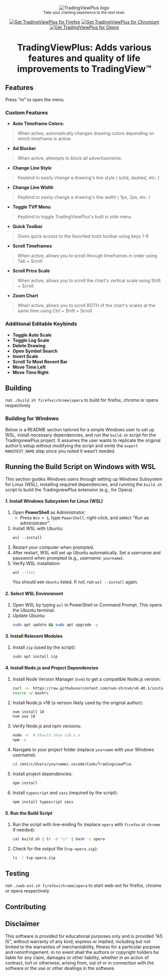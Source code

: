 <p align="center">
  <img src="https://addons.mozilla.org/user-media/addon_icons/2755/2755484-64.png" alt="TradingViewPlus logo"></img>
  <br/>
  <sub>Take your charting experience to the next level.</sub>
</p>

<p align="center">
	<a href="https://addons.mozilla.org/en-US/firefox/addon/tradingviewplus/"><img src="https://user-images.githubusercontent.com/585534/107280546-7b9b2a00-6a26-11eb-8f9f-f95932f4bfec.png" alt="Get TradingViewPlus for Firefox"></a>
	<a href="https://chrome.google.com/webstore/detail/tradingviewplus/pkcgjgllebhppgegpedlhjmabmnpcpec?hl=en&authuser=0"><img src="https://user-images.githubusercontent.com/585534/107280622-91a8ea80-6a26-11eb-8d07-77c548b28665.png" alt="Get TradingViewPlus for Chromium"></a>
	<a href=""><img src="https://user-images.githubusercontent.com/585534/107280692-ac7b5f00-6a26-11eb-85c7-088926504452.png" alt="Get TradingViewPlus for Opera"></a>
</p>

<h1 align="center">TradingViewPlus: Adds various features and quality of life improvements to TradingView™</h1>

## Features

Press "m" to open the menu

### Custom Features
- **Auto Timeframe Colors:**
> When active, automatically changes drawing colors depending on which timeframe is active.

- **Ad Blocker**
> When active, attempts to block all advertisements.

- **Change Line Style**
> Keybind to easily change a drawing's line style ( solid, dashed, etc. )

- **Change Line Width**
> Keybind to easily change a drawing's line width ( 1px, 2px, etc. )

- **Toggle TVP Menu**
> Keybind to toggle TradingViewPlus's built in side menu

- **Quick Toolbar**
> Gives quick access to the favorited tools toolbar using keys 1-9

- **Scroll Timeframes**
> When active, allows you to scroll through timeframes in order using Tab + Scroll

- **Scroll Price Scale**
> When active, allows you to scroll the chart's vertical scale using Shift + Scroll

- **Zoom Chart**
> When active, allows you to scroll BOTH of the chart's scales at the same time using Ctrl + Shift + Scroll


### Additional Editable Keybinds
- **Toggle Auto Scale**
- **Toggle Log Scale**
- **Delete Drawing**
- **Open Symbol Search**
- **Invert Scale**
- **Scroll To Most Recent Bar**
- **Move Time Left**
- **Move Time Right**

## Building
run `./build.sh firefox|chrome|opera` to build for firefox, chrome or opera respectively

### Building for Windows
Below is a README section tailored for a simple Windows user to set up WSL, install necessary dependencies, and run the `build.sh` script for the TradingviewPlus project. It assumes the user wants to replicate the original author’s setup without modifying the script and omits the `export MANIFEST_NAME` step since you noted it wasn’t needed.

## Running the Build Script on Windows with WSL

This section guides Windows users through setting up Windows Subsystem for Linux (WSL), installing required dependencies, and running the `build.sh` script to build the TradingviewPlus extension (e.g., for Opera).

#### 1. Install Windows Subsystem for Linux (WSL)
1. Open **PowerShell** as Administrator:
   - Press `Win + S`, type `PowerShell`, right-click, and select "Run as administrator".
2. Install WSL with Ubuntu:
   ```powershell
   wsl --install
   ```
3. Restart your computer when prompted.
4. After restart, WSL will set up Ubuntu automatically. Set a username and password when prompted (e.g., username: `yourname`).
5. Verify WSL installation:
   ```bash
   wsl --list
   ```
   You should see `Ubuntu` listed. If not, run `wsl --install` again.

#### 2. Select WSL Environment
1. Open WSL by typing `wsl` in PowerShell or Command Prompt. This opens the Ubuntu terminal.
2. Update Ubuntu:
   ```bash
   sudo apt update && sudo apt upgrade -y
   ```

#### 3. Install Relevant Modules
1. Install `zip` (used by the script):
   ```bash
   sudo apt install zip
   ```

#### 4. Install Node.js and Project Dependencies
1. Install Node Version Manager (`nvm`) to get a compatible Node.js version:
   ```bash
   curl -o- https://raw.githubusercontent.com/nvm-sh/nvm/v0.40.1/install.sh | bash
   source ~/.bashrc
   ```
2. Install Node.js v18 (a version likely used by the original author):
   ```bash
   nvm install 18
   nvm use 18
   ```
3. Verify Node.js and npm versions:
   ```bash
   node -v  # Should show v18.x.x
   npm -v
   ```
4. Navigate to your project folder (replace `yourname` with your Windows username):
   ```bash
   cd /mnt/c/Users/yourname/.vscode/Code/TradingviewPlus
   ```
5. Install project dependencies:
   ```bash
   npm install
   ```
6. Install `typescript` and `sass` (required by the script):
   ```bash
   npm install typescript sass
   ```

#### 5. Run the Build Script
1. Run the script with line-ending fix (replace `opera` with `firefox` or `chrome` if needed):
   ```bash
   cat build.sh | tr -d '\r' | bash -s opera
   ```
2. Check for the output file (`tvp-opera.zip`):
   ```bash
   ls -l tvp-opera.zip
   ```

## Testing
run `./web-ext.sh firefox|chrome|opera` to start web-ext for firefox, chrome or opera respectively

## Contributing

## Disclaimer
This software is provided for educational purposes only and is provided "AS IS", without warranty of any kind, express or implied, including but not limited to the warranties of merchantability, fitness for a particular purpose and noninfringement. in no event shall the authors or copyright holders be liable for any claim, damages or other liability, whether in an action of contract, tort or otherwise, arising from, out of or in connection with the software or the use or other dealings in the software.
